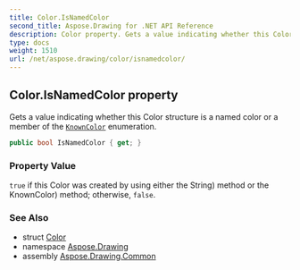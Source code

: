 ```yaml
---
title: Color.IsNamedColor
second_title: Aspose.Drawing for .NET API Reference
description: Color property. Gets a value indicating whether this Color structure is a named color or a member of the KnownColor enumeration
type: docs
weight: 1510
url: /net/aspose.drawing/color/isnamedcolor/
---
```

## Color.IsNamedColor property

Gets a value indicating whether this Color structure is a named color or a member of the [`KnownColor`](../../knowncolor/) enumeration.

```csharp
public bool IsNamedColor { get; }
```

### Property Value

`true` if this Color was created by using either the String) method or the KnownColor) method; otherwise, `false`.

### See Also

* struct [Color](../)
* namespace [Aspose.Drawing](../../color/)
* assembly [Aspose.Drawing.Common](../../../)


